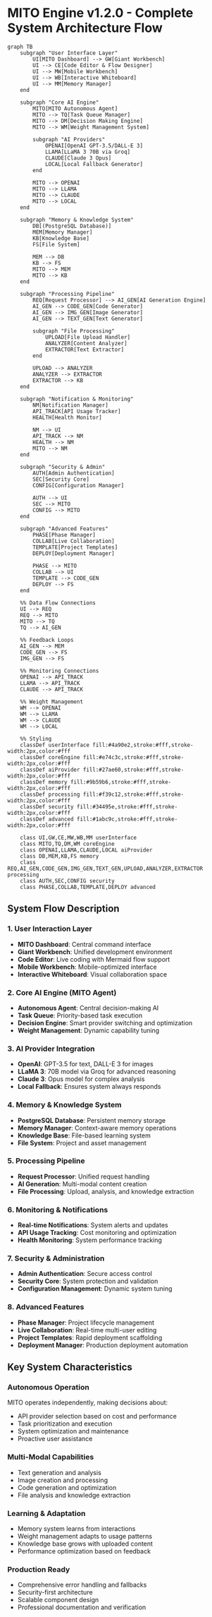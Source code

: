 # MITO Engine v1.2.0 - Complete System Architecture Flow

```mermaid
graph TB
    subgraph "User Interface Layer"
        UI[MITO Dashboard] --> GW[Giant Workbench]
        UI --> CE[Code Editor & Flow Designer]
        UI --> MW[Mobile Workbench]
        UI --> WB[Interactive Whiteboard]
        UI --> MM[Memory Manager]
    end

    subgraph "Core AI Engine"
        MITO[MITO Autonomous Agent]
        MITO --> TQ[Task Queue Manager]
        MITO --> DM[Decision Making Engine]
        MITO --> WM[Weight Management System]
        
        subgraph "AI Providers"
            OPENAI[OpenAI GPT-3.5/DALL-E 3]
            LLAMA[LLaMA 3 70B via Groq]
            CLAUDE[Claude 3 Opus]
            LOCAL[Local Fallback Generator]
        end
        
        MITO --> OPENAI
        MITO --> LLAMA
        MITO --> CLAUDE
        MITO --> LOCAL
    end

    subgraph "Memory & Knowledge System"
        DB[(PostgreSQL Database)]
        MEM[Memory Manager]
        KB[Knowledge Base]
        FS[File System]
        
        MEM --> DB
        KB --> FS
        MITO --> MEM
        MITO --> KB
    end

    subgraph "Processing Pipeline"
        REQ[Request Processor] --> AI_GEN[AI Generation Engine]
        AI_GEN --> CODE_GEN[Code Generator]
        AI_GEN --> IMG_GEN[Image Generator]
        AI_GEN --> TEXT_GEN[Text Generator]
        
        subgraph "File Processing"
            UPLOAD[File Upload Handler]
            ANALYZER[Content Analyzer]
            EXTRACTOR[Text Extractor]
        end
        
        UPLOAD --> ANALYZER
        ANALYZER --> EXTRACTOR
        EXTRACTOR --> KB
    end

    subgraph "Notification & Monitoring"
        NM[Notification Manager]
        API_TRACK[API Usage Tracker]
        HEALTH[Health Monitor]
        
        NM --> UI
        API_TRACK --> NM
        HEALTH --> NM
        MITO --> NM
    end

    subgraph "Security & Admin"
        AUTH[Admin Authentication]
        SEC[Security Core]
        CONFIG[Configuration Manager]
        
        AUTH --> UI
        SEC --> MITO
        CONFIG --> MITO
    end

    subgraph "Advanced Features"
        PHASE[Phase Manager]
        COLLAB[Live Collaboration]
        TEMPLATE[Project Templates]
        DEPLOY[Deployment Manager]
        
        PHASE --> MITO
        COLLAB --> UI
        TEMPLATE --> CODE_GEN
        DEPLOY --> FS
    end

    %% Data Flow Connections
    UI --> REQ
    REQ --> MITO
    MITO --> TQ
    TQ --> AI_GEN
    
    %% Feedback Loops
    AI_GEN --> MEM
    CODE_GEN --> FS
    IMG_GEN --> FS
    
    %% Monitoring Connections
    OPENAI --> API_TRACK
    LLAMA --> API_TRACK
    CLAUDE --> API_TRACK
    
    %% Weight Management
    WM --> OPENAI
    WM --> LLAMA
    WM --> CLAUDE
    WM --> LOCAL

    %% Styling
    classDef userInterface fill:#4a90e2,stroke:#fff,stroke-width:2px,color:#fff
    classDef coreEngine fill:#e74c3c,stroke:#fff,stroke-width:2px,color:#fff
    classDef aiProvider fill:#27ae60,stroke:#fff,stroke-width:2px,color:#fff
    classDef memory fill:#9b59b6,stroke:#fff,stroke-width:2px,color:#fff
    classDef processing fill:#f39c12,stroke:#fff,stroke-width:2px,color:#fff
    classDef security fill:#34495e,stroke:#fff,stroke-width:2px,color:#fff
    classDef advanced fill:#1abc9c,stroke:#fff,stroke-width:2px,color:#fff

    class UI,GW,CE,MW,WB,MM userInterface
    class MITO,TQ,DM,WM coreEngine
    class OPENAI,LLAMA,CLAUDE,LOCAL aiProvider
    class DB,MEM,KB,FS memory
    class REQ,AI_GEN,CODE_GEN,IMG_GEN,TEXT_GEN,UPLOAD,ANALYZER,EXTRACTOR processing
    class AUTH,SEC,CONFIG security
    class PHASE,COLLAB,TEMPLATE,DEPLOY advanced
```

## System Flow Description

### 1. User Interaction Layer
- **MITO Dashboard**: Central command interface
- **Giant Workbench**: Unified development environment
- **Code Editor**: Live coding with Mermaid flow support
- **Mobile Workbench**: Mobile-optimized interface
- **Interactive Whiteboard**: Visual collaboration space

### 2. Core AI Engine (MITO Agent)
- **Autonomous Agent**: Central decision-making AI
- **Task Queue**: Priority-based task execution
- **Decision Engine**: Smart provider switching and optimization
- **Weight Management**: Dynamic capability tuning

### 3. AI Provider Integration
- **OpenAI**: GPT-3.5 for text, DALL-E 3 for images
- **LLaMA 3**: 70B model via Groq for advanced reasoning
- **Claude 3**: Opus model for complex analysis
- **Local Fallback**: Ensures system always responds

### 4. Memory & Knowledge System
- **PostgreSQL Database**: Persistent memory storage
- **Memory Manager**: Context-aware memory operations
- **Knowledge Base**: File-based learning system
- **File System**: Project and asset management

### 5. Processing Pipeline
- **Request Processor**: Unified request handling
- **AI Generation**: Multi-modal content creation
- **File Processing**: Upload, analysis, and knowledge extraction

### 6. Monitoring & Notifications
- **Real-time Notifications**: System alerts and updates
- **API Usage Tracking**: Cost monitoring and optimization
- **Health Monitoring**: System performance tracking

### 7. Security & Administration
- **Admin Authentication**: Secure access control
- **Security Core**: System protection and validation
- **Configuration Management**: Dynamic system tuning

### 8. Advanced Features
- **Phase Manager**: Project lifecycle management
- **Live Collaboration**: Real-time multi-user editing
- **Project Templates**: Rapid deployment scaffolding
- **Deployment Manager**: Production deployment automation

## Key System Characteristics

### Autonomous Operation
MITO operates independently, making decisions about:
- API provider selection based on cost and performance
- Task prioritization and execution
- System optimization and maintenance
- Proactive user assistance

### Multi-Modal Capabilities
- Text generation and analysis
- Image creation and processing
- Code generation and optimization
- File analysis and knowledge extraction

### Learning & Adaptation
- Memory system learns from interactions
- Weight management adapts to usage patterns
- Knowledge base grows with uploaded content
- Performance optimization based on feedback

### Production Ready
- Comprehensive error handling and fallbacks
- Security-first architecture
- Scalable component design
- Professional documentation and verification